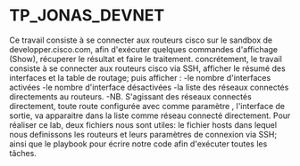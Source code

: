 # TP_JONAS_DEVNET
Ce travail consiste à se connecter aux routeurs cisco sur le sandbox de developper.cisco.com, afin d'exécuter quelques commandes d'affichage (Show), récuperer le résultat et faire le traitement.
concrétement, le travail consiste à se connecter aux routeurs cisco via SSH, afficher le résumé des interfaces et la table de routage; puis afficher :
  -le nombre d'interfaces activées
  -le nombre d'interface désactivées
  -la liste des réseaux connectés directements au routeurs. 
  -NB. S'agissant des réseaux connectés directement, toute route configurée avec comme paramètre , l'interface de sortie, va apparaitre dans la liste comme réseau connecté directement.
  Pour réaliser ce lab, deux fichiers nous sont utiles: le fichier hosts dans lequel nous definissons les routeurs et leurs paramètres de connexion via SSH; ainsi que le playbook pour écrire notre code afin d'exécuter 
  toutes les tâches.
  
